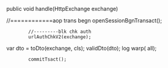 


public void handle(HttpExchange exchange)

//============aop trans begn
openSessionBgnTransact();

            //---------blk chk auth
            urlAuthChkV2(exchange);



var dto = toDto(exchange, cls);
validDto(dto);
log warp( all);


            commitTsact();